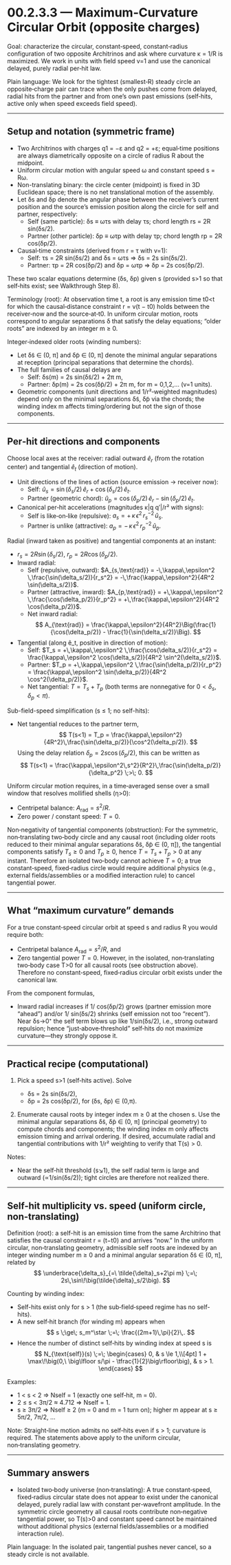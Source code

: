 # 00.2.3.3 — Maximum-Curvature Circular Orbit (opposite charges)

Goal: characterize the circular, constant‑speed, constant‑radius configuration of two opposite Architrinos and ask where curvature κ = 1/R is maximized. We work in units with field speed v=1 and use the canonical delayed, purely radial per‑hit law.

Plain language: We look for the tightest (smallest‑R) steady circle an opposite‑charge pair can trace when the only pushes come from delayed, radial hits from the partner and from one’s own past emissions (self‑hits, active only when speed exceeds field speed).

---

## Setup and notation (symmetric frame)

- Two Architrinos with charges q1 = −ε and q2 = +ε; equal‑time positions are always diametrically opposite on a circle of radius R about the midpoint.
- Uniform circular motion with angular speed ω and constant speed s = Rω.
- Non-translating binary: the circle center (midpoint) is fixed in 3D Euclidean space; there is no net translational motion of the assembly.
- Let δs and δp denote the angular phase between the receiver’s current position and the source’s emission position along the circle for self and partner, respectively:
  - Self (same particle): δs ≡ ωτs with delay τs; chord length rs = 2R sin(δs/2).
  - Partner (other particle): δp ≡ ωτp with delay τp; chord length rp = 2R cos(δp/2).
- Causal‑time constraints (derived from r = τ with v=1):
  - Self: τs = 2R sin(δs/2) and δs = ωτs ⇒ δs = 2s sin(δs/2).
  - Partner: τp = 2R cos(δp/2) and δp = ωτp ⇒ δp = 2s cos(δp/2).

These two scalar equations determine (δs, δp) given s (provided s>1 so that self‑hits exist; see Walkthrough Step 8).

Terminology (root): At observation time t, a root is any emission time t0<t for which the causal‑distance constraint r = v(t − t0) holds between the receiver‑now and the source‑at‑t0. In uniform circular motion, roots correspond to angular separations δ that satisfy the delay equations; “older roots” are indexed by an integer m ≥ 0.

Integer‑indexed older roots (winding numbers):
- Let δ̃s ∈ (0, π] and δ̃p ∈ (0, π] denote the minimal angular separations at reception (principal separations that determine the chords).
- The full families of causal delays are
  - Self: δs(m) = 2s sin(δ̃s/2) + 2π m,
  - Partner: δp(m) = 2s cos(δ̃p/2) + 2π m,
  for m = 0,1,2,… (v=1 units).
- Geometric components (unit directions and 1/r²‑weighted magnitudes) depend only on the minimal separations δ̃s, δ̃p via the chords; the winding index m affects timing/ordering but not the sign of those components.

---

## Per‑hit directions and components

Choose local axes at the receiver: radial outward $\hat{e}_r$ (from the rotation center) and tangential $\hat{e}_t$ (direction of motion).

- Unit directions of the lines of action (source emission → receiver now):
  - Self: $\hat{u}_s = \sin(\delta_s/2)\,\hat{e}_r + \cos(\delta_s/2)\,\hat{e}_t$.
  - Partner (geometric chord): $\hat{u}_p = \cos(\delta_p/2)\,\hat{e}_r - \sin(\delta_p/2)\,\hat{e}_t$.
- Canonical per‑hit accelerations (magnitudes κ|q q′|/r² with signs):
  - Self is like‑on‑like (repulsive): $a_s = +\,\kappa\,\epsilon^2\, r_s^{-2}\,\hat{u}_s$.
  - Partner is unlike (attractive): $a_p = -\,\kappa\,\epsilon^2\, r_p^{-2}\,\hat{u}_p$.

Radial (inward taken as positive) and tangential components at an instant:

- $r_s = 2R \sin(\delta_s/2)$, $r_p = 2R \cos(\delta_p/2)$.
- Inward radial:
  - Self (repulsive, outward): $A_{s,\text{rad}} = -\,\kappa\,\epsilon^2 \,\frac{\sin(\delta_s/2)}{r_s^2} = -\,\frac{\kappa\,\epsilon^2}{4R^2 \sin(\delta_s/2)}$.
  - Partner (attractive, inward): $A_{p,\text{rad}} = +\,\kappa\,\epsilon^2 \,\frac{\cos(\delta_p/2)}{r_p^2} = +\,\frac{\kappa\,\epsilon^2}{4R^2 \cos(\delta_p/2)}$.
  - Net inward radial:
    $$
    A_{\text{rad}} = \frac{\kappa\,\epsilon^2}{4R^2}\Big(\frac{1}{\cos(\delta_p/2)} - \frac{1}{\sin(\delta_s/2)}\Big).
    $$
- Tangential (along ê_t, positive in direction of motion):
  - Self: $T_s = +\,\kappa\,\epsilon^2 \,\frac{\cos(\delta_s/2)}{r_s^2} = \frac{\kappa\,\epsilon^2 \cos(\delta_s/2)}{4R^2 \sin^2(\delta_s/2)}$.
  - Partner: $T_p = +\,\kappa\,\epsilon^2 \,\frac{\sin(\delta_p/2)}{r_p^2} = \frac{\kappa\,\epsilon^2 \sin(\delta_p/2)}{4R^2 \cos^2(\delta_p/2)}$.
  - Net tangential: $T = T_s + T_p$ (both terms are nonnegative for $0<\delta_s,\delta_p<\pi$).

Sub-field-speed simplification (s ≤ 1; no self-hits):
- Net tangential reduces to the partner term,
  $$
  T(s<1) = T_p = \frac{\kappa\,\epsilon^2}{4R^2}\,\frac{\sin(\delta_p/2)}{\cos^2(\delta_p/2)}.
  $$
  Using the delay relation $\delta_p = 2s\cos(\delta_p/2)$, this can be written as
  $$
  T(s<1) = \frac{\kappa\,\epsilon^2\,s^2}{R^2}\,\frac{\sin(\delta_p/2)}{\delta_p^2} \;>\; 0.
  $$

Uniform circular motion requires, in a time‑averaged sense over a small window that resolves mollified shells (η>0):
- Centripetal balance: $A_{\text{rad}} = s^2/R$.
- Zero power / constant speed: $T = 0$.

Non‑negativity of tangential components (obstruction): For the symmetric, non‑translating two‑body circle and any causal root (including older roots reduced to their minimal angular separations δ̃s, δ̃p ∈ (0, π]), the tangential components satisfy $T_s \ge 0$ and $T_p \ge 0$, hence $T = T_s + T_p > 0$ at any instant. Therefore an isolated two‑body cannot achieve $T = 0$; a true constant‑speed, fixed‑radius circle would require additional physics (e.g., external fields/assemblies or a modified interaction rule) to cancel tangential power.

---

## What “maximum curvature” demands

For a true constant‑speed circular orbit at speed s and radius R you would require both:
- Centripetal balance $A_{\text{rad}} = s^2/R$, and
- Zero tangential power $T = 0$.
However, in the isolated, non‑translating two‑body case T>0 for all causal roots (see obstruction above). Therefore no constant‑speed, fixed‑radius circular orbit exists under the canonical law.

From the component formulas,
- Inward radial increases if 1/ cos(δp/2) grows (partner emission more “ahead”) and/or 1/ sin(δs/2) shrinks (self emission not too “recent”). Near δs→0⁺ the self term blows up like 1/sin(δs/2), i.e., strong outward repulsion; hence “just‑above‑threshold” self‑hits do not maximize curvature—they strongly oppose it.


---

## Practical recipe (computational)

1) Pick a speed s>1 (self‑hits active). Solve
   - δs = 2s sin(δs/2),
   - δp = 2s cos(δp/2),
   for (δs, δp) ∈ (0,π).

2) Enumerate causal roots by integer index m ≥ 0 at the chosen s. Use the minimal angular separations δ̃s, δ̃p ∈ (0, π] (principal geometry) to compute chords and components; the winding index m only affects emission timing and arrival ordering. If desired, accumulate radial and tangential contributions with 1/r² weighting to verify that T(s) > 0.



Notes:
- Near the self‑hit threshold (s↘1), the self radial term is large and outward (∝1/sin(δs/2)); tight circles are therefore not realized there.

---

## Self-hit multiplicity vs. speed (uniform circle, non-translating)

Definition (root): a self-hit is an emission time from the same Architrino that satisfies the causal constraint r = (t−t0) and arrives “now.” In the uniform circular, non‑translating geometry, admissible self roots are indexed by an integer winding number m ≥ 0 and a minimal angular separation δ̃s ∈ (0, π], related by
$$
\underbrace{\delta_s}_{=\ \tilde{\delta}_s+2\pi m}
\;=\;
2s\,\sin\!\big(\tilde{\delta}_s/2\big).
$$

Counting by winding index:
- Self-hits exist only for s > 1 (the sub‑field‑speed regime has no self-hits).
- A new self‑hit branch (for winding m) appears when
  $$
  s \;\ge\; s_m^\star \;=\; \frac{(2m+1)\,\pi}{2}\,.
  $$
- Hence the number of distinct self‑hits by winding index at speed s is
  $$
  N_{\text{self}}(s)
  \;=\;
  \begin{cases}
  0, & s \le 1,\\[4pt]
  1 + \max\!\big(0,\ \big\lfloor s/\pi - \tfrac{1}{2}\big\rfloor\big), & s > 1.
  \end{cases}
  $$

Examples:
- 1 < s < 2 ⇒ Nself = 1 (exactly one self‑hit, m = 0).
- 2 ≤ s < 3π/2 ≈ 4.712 ⇒ Nself = 1.
- s ≥ 3π/2 ⇒ Nself ≥ 2 (m = 0 and m = 1 turn on); higher m appear at s ≥ 5π/2, 7π/2, …

Note: Straight‑line motion admits no self‑hits even if s > 1; curvature is required. The statements above apply to the uniform circular, non‑translating geometry.

---

## Summary answers

- Isolated two‑body universe (non‑translating): A true constant‑speed, fixed‑radius circular state does not appear to exist under the canonical delayed, purely radial law with constant per‑wavefront amplitude. In the symmetric circle geometry all causal roots contribute non‑negative tangential power, so T(s)>0 and constant speed cannot be maintained without additional physics (external fields/assemblies or a modified interaction rule).

Plain language: In the isolated pair, tangential pushes never cancel, so a steady circle is not available.
